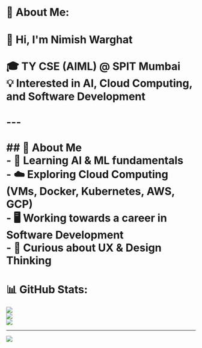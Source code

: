 # 💫 About Me:
# 👋 Hi, I'm Nimish Warghat  <br><br>🎓 TY CSE (AIML) @ SPIT Mumbai  <br>💡 Interested in AI, Cloud Computing, and Software Development  <br><br>---<br><br>## 🚀 About Me  <br>- 📘 Learning AI & ML fundamentals  <br>- ☁️ Exploring Cloud Computing (VMs, Docker, Kubernetes, AWS, GCP)  <br>- 🖥️ Working towards a career in Software Development  <br>- 🎨 Curious about UX & Design Thinking  <br>

# 📊 GitHub Stats:
![](https://github-readme-stats.vercel.app/api?username=Nimssssz&theme=dark&hide_border=false&include_all_commits=true&count_private=false)<br/>
![](https://nirzak-streak-stats.vercel.app/?user=Nimssssz&theme=dark&hide_border=false)<br/>
![](https://github-readme-stats.vercel.app/api/top-langs/?username=Nimssssz&theme=dark&hide_border=false&include_all_commits=true&count_private=false&layout=compact)

---
[![](https://visitcount.itsvg.in/api?id=Nimssssz&icon=0&color=0)](https://visitcount.itsvg.in)

<!-- Proudly created with GPRM ( https://gprm.itsvg.in ) -->
